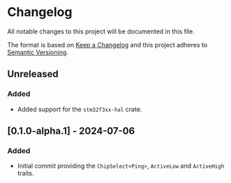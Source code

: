 # Changelog

All notable changes to this project will be documented in this file.

The format is based on [Keep a Changelog](http://keepachangelog.com/)
and this project adheres to [Semantic Versioning](http://semver.org/).

## Unreleased

### Added

- Added support for the `stm32f3xx-hal` crate.

## [0.1.0-alpha.1] - 2024-07-06

[v0.1.0-alpha.1]: https://github.com/sunsided/chip-select/releases/tag/v0.1.0-alpha.1

### Added

- Initial commit providing the `ChipSelect<Ping>`, `ActiveLow` and `ActiveHigh` traits.
